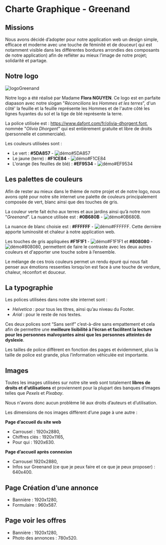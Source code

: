 ﻿# Charte Graphique - Greenand 

## Missions

Nous avons décidé d’adopter pour notre application web un design simple, efficace et moderne avec une touche de féminité et de douceur( qui est notamment visible dans les différentes bordures arrondies des composants de notre application) afin de refléter au mieux l’image de notre projet; solidarité et partage.


## Notre logo

![logoGreenand](https://i.imgur.com/8BcxLkM.png)

Notre logo a été réalisé par Madame **Flora NGUYEN**. Ce logo est en parfaite diapason avec notre slogan "_Réconcilions les Hommes et les terres_”, d'un côté' la feuille et la feuille représente les Hommes et de l'autre côté les lignes fuyantes du sol et la tige de blé représente la terre.

La police utilisée est : https://www.dafont.com/fr/olivia-dhorgent.font, nommée "_Olivia Dhorgent_" qui est entièrement gratuite et libre de droits (personnelle et commerciale).

Les couleurs utilisées sont :
* Le vert : **#5DA857** - ![démo#5DA857](https://user-images.githubusercontent.com/56674425/124829788-5d0b7180-df79-11eb-9b09-2bca8efaf906.png)
* Le jaune (terre) : **#F1CE84** - ![démo#F1CE84](https://user-images.githubusercontent.com/56674425/124829935-86c49880-df79-11eb-89a0-2b9c8a7abfe9.png)
* L'orange (les feuilles de blé) : **#EF9534** - ![démo#EF9534](https://user-images.githubusercontent.com/56674425/124830062-ac51a200-df79-11eb-8aa5-f38e20911e0e.png)


## Les palettes de couleurs

Afin de rester au mieux dans le thème de notre projet et de notre logo, nous avons opté pour notre site internet une palette de couleurs principalement composée de vert, blanc ainsi que des touches de gris. 

La couleur verte fait écho aux terres et aux jardins ainsi qu’à notre nom “_Greenand_”. La nuance utilisée est : **#0B680B** - ![démo#0B680B](https://user-images.githubusercontent.com/56674425/124830559-5a5d4c00-df7a-11eb-8c68-be53238a75b4.png).

La nuance de blanc choisie est : **#FFFFFF** - ![démo#FFFFFF](https://user-images.githubusercontent.com/56674425/124830666-8973bd80-df7a-11eb-84a0-03743ba9f0c9.png). Cette dernière apporte luminosité et chaleur à notre application web. 

Les touches de gris appliquées **#F1F1F1** - ![démo#F1F1F1](https://user-images.githubusercontent.com/56674425/124830923-d8215780-df7a-11eb-94ad-4cbf7ba85d99.png) et **#808080** - ![démo#808080](https://user-images.githubusercontent.com/56674425/124830764-a90ae600-df7a-11eb-92a2-467b7396ab1f.png), permettent de faire le contraste avec les deux autres couleurs et d'apporter une touche sobre à l’ensemble. 

Le mélange de ces trois couleurs permet un rendu épuré qui  nous fait penser aux émotions ressenties lorsqu’on est face à une touche de verdure, chaleur, réconfort et douceur.


## La typographie

Les polices utilisées dans notre site internet sont : 
* _Helvetica_ : pour tous les titres, ainsi qu’au niveau du Footer.
* _Arial_ : pour le reste de nos textes.

Ces deux polices sont “Sans serif” c’est-à-dire sans empattement et cela afin de permettre une **meilleure lisibilité à l’écran et facilitent la lecture pour les personnes malvoyantes ainsi que les personnes atteintes de dyslexie**. 

Les tailles de police diffèrent en fonction des pages et évidemment, plus la taille de police est grande, plus l’information véhiculée est importante.


## Images

Toutes les images utilisées sur notre site web sont totalement **libres de droits et d’utilisations** et proviennent pour la plupart des banques d’images telles que _Pexels_ et _Pixabay_.

Nous n'avons donc aucun problème lié aux droits d’auteurs et d’utilisation. 

Les dimensions de nos images diffèrent d’une page à une autre :

**Page d’accueil du site web** 

* Carrousel : 1920x2880, 
* Chiffres clés : 1920x1165,
* Pour qui : 1920x630.


**Page d’accueil après connexion**  

* Carrousel 1920x2880,
* Infos sur Greenand (ce que je peux faire et ce que je peux proposer) : 640x400.


## Page Création d’une annonce

* Bannière : 1920x1280,
* Formulaire : 960x587.


## Page voir les offres

* Bannière : 1920x1280,
* Photo des annonces : 780x520.














